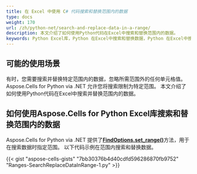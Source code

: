 ```yaml
---
title: 在 Excel 中使用 C# 代码搜索和替换范围内的数据
type: docs
weight: 170
url: /zh/python-net/search-and-replace-data-in-a-range/
description: 本文介绍了如何使用Python代码在Excel中搜索和替换范围内的数据。
keywords: Python Excel库，Python 在Excel中搜索和替换数据，Python 在Excel中搜索数据，Python 在范围内搜索和替换数据，Python 在范围内搜索数据，Python 在范围内搜索数据，Python 在范围中搜索数据，Python 在Excel中搜索数据，Python 在范围中搜索数据，Python使用Python在Excel中搜索和替换数据，在范围中使用Python搜索和替换数据，在范围中使用Python搜索和替换数据
---
```


## **可能的使用场景**

有时，您需要搜索并替换特定范围内的数据，忽略所需范围外的任何单元格值。 Aspose.Cells for Python via .NET 允许您将搜索限制为特定范围。 本文介绍了如何使用Python代码在Excel中搜索并替换范围内的数据。

## **如何使用Aspose.Cells for Python Excel库搜索和替换范围内的数据**

Aspose.Cells for Python via .NET 提供了[**FindOptions.set_range()**](https://reference.aspose.com/cells/python-net/aspose.cells/findoptions/set_range/#aspose.cells.CellArea)方法，用于在搜索数据时指定范围。 以下代码示例在范围内搜索和替换数据。

{{< gist "aspose-cells-gists" "7bb30376b4d40cdfd596286870fb9752" "Ranges-SearchReplaceDataInRange-1.py" >}}
